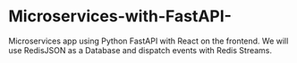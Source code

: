 # Microservices-with-FastAPI-
Microservices app using Python FastAPI with React on the frontend. We will use RedisJSON as a Database and dispatch events with Redis Streams.
